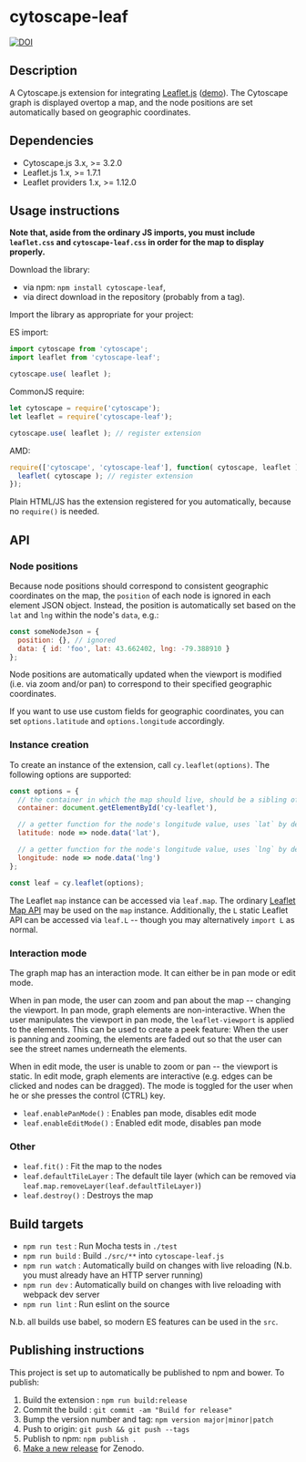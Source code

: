 cytoscape-leaf
================================================================================

[![DOI](https://zenodo.org/badge/405766955.svg)](https://zenodo.org/badge/latestdoi/405766955)

## Description

A Cytoscape.js extension for integrating [Leaflet.js](https://leafletjs.com) ([demo](https://cytoscape.github.io/cytoscape.js-leaflet)).  The Cytoscape graph is displayed overtop a map, and the node positions are set automatically based on geographic coordinates.

## Dependencies

 * Cytoscape.js 3.x, >= 3.2.0
 * Leaflet.js 1.x, >= 1.7.1
 * Leaflet providers 1.x, >= 1.12.0


## Usage instructions

**Note that, aside from the ordinary JS imports, you must include `leaflet.css` and `cytoscape-leaf.css` in order for the map to display properly.**

Download the library:
 * via npm: `npm install cytoscape-leaf`,
 * via direct download in the repository (probably from a tag).

Import the library as appropriate for your project:

ES import:

```js
import cytoscape from 'cytoscape';
import leaflet from 'cytoscape-leaf';

cytoscape.use( leaflet );
```

CommonJS require:

```js
let cytoscape = require('cytoscape');
let leaflet = require('cytoscape-leaf');

cytoscape.use( leaflet ); // register extension
```

AMD:

```js
require(['cytoscape', 'cytoscape-leaf'], function( cytoscape, leaflet ){
  leaflet( cytoscape ); // register extension
});
```

Plain HTML/JS has the extension registered for you automatically, because no `require()` is needed.

## API

### Node positions

Because node positions should correspond to consistent geographic coordinates on the map, the `position` of each node is ignored in each element JSON object.  Instead, the position is automatically set based on the `lat` and `lng` within the node's `data`, e.g.:

```js
const someNodeJson = {
  position: {}, // ignored
  data: { id: 'foo', lat: 43.662402, lng: -79.388910 }
};
```

Node positions are automatically updated when the viewport is modified (i.e. via zoom and/or pan) to correspond to their specified geographic coordinates.

If you want to use use custom fields for geographic coordinates, you can set `options.latitude` and `options.longitude` accordingly.

### Instance creation

To create an instance of the extension, call `cy.leaflet(options)`.  The following options are supported:

```js
const options = {
  // the container in which the map should live, should be a sibling of the cytoscape container
  container: document.getElementById('cy-leaflet'),

  // a getter function for the node's longitude value, uses `lat` by default
  latitude: node => node.data('lat'),

  // a getter function for the node's longitude value, uses `lng` by default
  longitude: node => node.data('lng')
};

const leaf = cy.leaflet(options);
```

The Leaflet `map` instance can be accessed via `leaf.map`.  The ordinary [Leaflet Map API](https://leafletjs.com/reference-1.7.1.html) may be used on the `map` instance.  Additionally, the `L` static Leaflet API can be accessed via `leaf.L` -- though you may alternatively `import L` as normal.

### Interaction mode

The graph map has an interaction mode.  It can either be in pan mode or edit mode.  

When in pan mode, the user can zoom and pan about the map -- changing the viewport.  In pan mode, graph elements are non-interactive.  When the user manipulates the viewport in pan mode, the `leaflet-viewport` is applied to the elements.  This can be used to create a peek feature:  When the user is panning and zooming, the elements are faded out so that the user can see the street names underneath the elements.

When in edit mode, the user is unable to zoom or pan -- the viewport is static.  In edit mode, graph elements are interactive (e.g. edges can be clicked and nodes can be dragged).  The mode is toggled for the user when he or she presses the control (CTRL) key.

- `leaf.enablePanMode()` : Enables pan mode, disables edit mode
- `leaf.enableEditMode()` : Enabled edit mode, disables pan mode

### Other

- `leaf.fit()` : Fit the map to the nodes
- `leaf.defaultTileLayer` : The default tile layer (which can be removed via `leaf.map.removeLayer(leaf.defaultTileLayer)`)
- `leaf.destroy()` : Destroys the map

## Build targets

* `npm run test` : Run Mocha tests in `./test`
* `npm run build` : Build `./src/**` into `cytoscape-leaf.js`
* `npm run watch` : Automatically build on changes with live reloading (N.b. you must already have an HTTP server running)
* `npm run dev` : Automatically build on changes with live reloading with webpack dev server
* `npm run lint` : Run eslint on the source

N.b. all builds use babel, so modern ES features can be used in the `src`.


## Publishing instructions

This project is set up to automatically be published to npm and bower.  To publish:

1. Build the extension : `npm run build:release`
1. Commit the build : `git commit -am "Build for release"`
1. Bump the version number and tag: `npm version major|minor|patch`
1. Push to origin: `git push && git push --tags`
1. Publish to npm: `npm publish .`
1. [Make a new release](https://github.com/cytoscape/cytoscape.js-leadlet/releases/new) for Zenodo.
